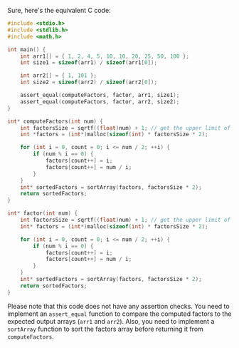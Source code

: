 Sure, here's the equivalent C code:

```c
#include <stdio.h>
#include <stdlib.h>
#include <math.h>

int main() {
    int arr1[] = { 1, 2, 4, 5, 10, 10, 20, 25, 50, 100 };
    int size1 = sizeof(arr1) / sizeof(arr1[0]);

    int arr2[] = { 1, 101 };
    int size2 = sizeof(arr2) / sizeof(arr2[0]);

    assert_equal(computeFactors, factor, arr1, size1);
    assert_equal(computeFactors, factor, arr2, size2);
}

int* computeFactors(int num) {
    int factorsSize = sqrtf((float)num) + 1; // get the upper limit of divisors
    int *factors = (int*)malloc(sizeof(int) * factorsSize * 2);

    for (int i = 0, count = 0; i <= num / 2; ++i) {
        if (num % i == 0) {
            factors[count++] = i;
            factors[count++] = num / i;
        }
    }
    int* sortedFactors = sortArray(factors, factorsSize * 2);
    return sortedFactors;
}

int* factor(int num) {
    int factorsSize = sqrtf((float)num) + 1; // get the upper limit of divisors
    int* factors = (int*)malloc(sizeof(int) * factorsSize * 2);

    for (int i = 0, count = 0; i <= num / 2; ++i) {
        if (num % i == 0) {
            factors[count++] = i;
            factors[count++] = num / i;
        }
    }
    int* sortedFactors = sortArray(factors, factorsSize * 2);
    return sortedFactors;
}
```

Please note that this code does not have any assertion checks. You need to implement an `assert_equal` function to compare the computed factors to the expected output arrays (`arr1` and `arr2`). Also, you need to implement a `sortArray` function to sort the factors array before returning it from `computeFactors`.

